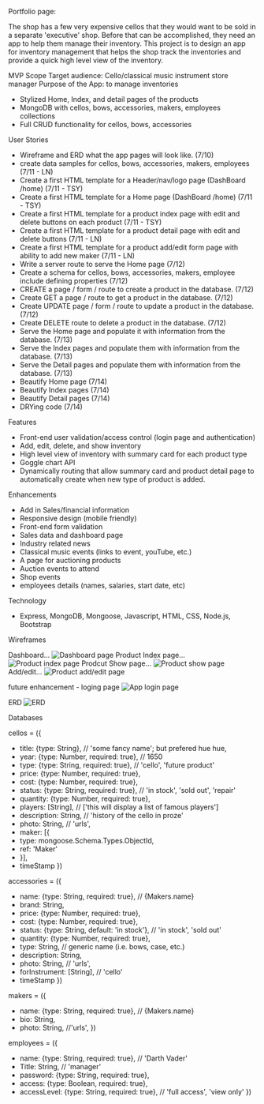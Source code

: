 Portfolio page:

The shop has a few very expensive cellos that they would want to be sold in a separate 'executive' shop. Before that can be accomplished, they need an app to help them manage their inventory.  This project is to design an app for inventory management that helps the shop track the inventories and provide a quick high level view of the inventory.   

MVP Scope
Target audience: Cello/classical music instrument store manager
Purpose of the App: to manage inventories

* Stylized Home, Index, and detail pages of the products
* MongoDB with cellos, bows, accessories, makers, employees collections
* Full CRUD functionality for cellos, bows, accessories


User Stories

* Wireframe and ERD what the app pages will look like. (7/10)
* create data samples for cellos, bows, accessories, makers, employees (7/11 - LN)
* Create a first HTML template for a Header/nav/logo page (DashBoard /home) (7/11 - TSY)
* Create a first HTML template for a Home page (DashBoard /home) (7/11 - TSY)
* Create a first HTML template for a product index page with edit and delete buttons on each product (7/11 - TSY)
* Create a first HTML template for a product detail page with edit and delete buttons (7/11 - LN)
* Create a first HTML template for a product add/edit form page with ability to add new maker (7/11 - LN)
* Write a server route to serve the Home page (7/12)
* Create a schema for cellos, bows, accessories, makers, employee include defining properties (7/12)
* CREATE a page / form / route to create a product in the database. (7/12)
* Create GET a page / route to get a product in the database. (7/12)
* Create UPDATE page / form / route to update a product in the database. (7/12)
* Create DELETE route to delete a product in the database. (7/12)
* Serve the Home page and populate it with information from the database. (7/13)
* Serve the Index pages and populate them with information from the database. (7/13)
* Serve the Detail pages and populate them with information from the database. (7/13)
* Beautify Home page (7/14)
* Beautify Index pages (7/14)
* Beautify Detail pages (7/14)
* DRYing code (7/14)

Features

* Front-end user validation/access control (login page and authentication)
* Add, edit, delete, and show inventory
* High level view of inventory with summary card for each product type
* Goggle chart API 
* Dynamically routing that allow summary card and product detail page to automatically create when new type of product is added.

Enhancements

* Add in Sales/financial information
* Responsive design (mobile friendly)
* Front-end form validation
* Sales data and dashboard page
* Industry related news
* Classical music events (links to event, youTube, etc.)
* A page for auctioning products
* Auction events to attend 
* Shop events
* employees details (names, salaries, start date, etc)

Technology

* Express, MongoDB, Mongoose, Javascript, HTML, CSS, Node.js, Bootstrap

Wireframes

Dashboard... 
![Dashboard page](./project-asset/dashboard.png)
Product Index page...
![Product index page](./project-asset/index-pages.png)
Prodcut Show page...
![Product show page](./project-asset/show.png)
Add/edit...
![Product add/edit page](./project-asset/add-edit.png)

future enhancement - loging page
![App login page](./project-asset/home-page.png)

ERD
![ERD](./project-asset/ERD.png)

Databases

cellos = ({
* title: {type: String}, // 'some fancy name'; but prefered hue hue,
* year: {type: Number, required: true}, // 1650
* type: {type: String, required: true}, // 'cello', 'future product'
* price: {type: Number, required: true},
* cost: {type: Number, required: true},
* status: {type: String, required: true}, // 'in stock', 'sold out', 'repair'
* quantity: {type: Number, required: true},
* players: [String], // ['this will display a list of famous players']
* description: String, // 'history of the cello in proze'
* photo: String, // 'urls',
* maker: [{
*   type: mongoose.Schema.Types.ObjectId,
*   ref: 'Maker'
* }],
* timeStamp
})

accessories = ({
* name: {type: String, required: true}, // {Makers.name}
* brand: String,
* price: {type: Number, required: true},
* cost: {type: Number, required: true},
* status: {type: String, default: 'in stock'}, // 'in stock', 'sold out'
* quantity: {type: Number, required: true},
* type: String, // generic name (i.e. bows, case, etc.)
* description: String,
* photo: String, // 'urls', 
* forInstrument: [String], // 'cello'
* timeStamp
})

makers = ({
* name: {type: String, required: true}, // {Makers.name}
* bio: String,
* photo: String, //'urls', 
})

employees = ({
* name: {type: String, required: true}, // 'Darth Vader' 
* Title: String,  // 'manager'
* password: {type: String, required: true},
* access: {type: Boolean, required: true},
* accessLevel: {type: String, required: true}, // 'full access', 'view only'
})

